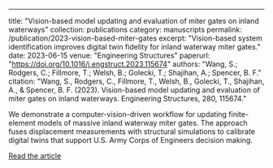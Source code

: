 ---
title: "Vision-based model updating and evaluation of miter gates on inland waterways"
collection: publications
category: manuscripts
permalink: /publication/2023-vision-based-miter-gates
excerpt: "Vision-based system identification improves digital twin fidelity for inland waterway miter gates."
date: 2023-06-15
venue: "Engineering Structures"
paperurl: "https://doi.org/10.1016/j.engstruct.2023.115674"
authors: "Wang, S.; Rodgers, C.; Fillmore, T.; Welsh, B.; Golecki, T.; Shajihan, A.; Spencer, B. F."
citation: "Wang, S., Rodgers, C., Fillmore, T., Welsh, B., Golecki, T., Shajihan, A., & Spencer, B. F. (2023). Vision-based model updating and evaluation of miter gates on inland waterways. Engineering Structures, 280, 115674."

We demonstrate a computer-vision-driven workflow for updating finite-element models of massive inland waterway miter gates. The approach fuses displacement measurements with structural simulations to calibrate digital twins that support U.S. Army Corps of Engineers decision making.

[Read the article](https://doi.org/10.1016/j.engstruct.2023.115674)
